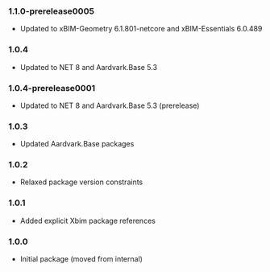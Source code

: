 ### 1.1.0-prerelease0005
- Updated to xBIM-Geometry 6.1.801-netcore and xBIM-Essentials 6.0.489

### 1.0.4
- Updated to NET 8 and Aardvark.Base 5.3

### 1.0.4-prerelease0001
- Updated to NET 8 and Aardvark.Base 5.3 (prerelease)

### 1.0.3
- Updated Aardvark.Base packages

### 1.0.2
- Relaxed package version constraints

### 1.0.1
- Added explicit Xbim package references

### 1.0.0
- Initial package (moved from internal)